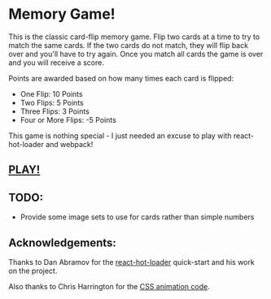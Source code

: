 Memory Game!
============

This is the classic card-flip memory game.  Flip two cards at a time to try to
match the same cards.  If the two cards do not match, they will flip back over
and you'll have to try again.  Once you match all cards the game is over and
you will receive a score.  

Points are awarded based on how many times each card is flipped:

* One Flip: 10 Points
* Two Flips: 5 Points
* Three Flips: 3 Points
* Four or More Flips: -5 Points

This game is nothing special - I just needed an excuse to play with
react-hot-loader and webpack!

[PLAY!](https://jwmickey.github.com/memory-game)
-------

TODO:
-----

* Provide some image sets to use for cards rather than simple numbers

Acknowledgements:
-----------------

Thanks to Dan Abramov for the [react-hot-loader](https://github.com/gaearon/react-hot-loader)
quick-start and his work on the project.

Also thanks to Chris Harrington for the [CSS animation code](https://www.codementor.io/reactjs/tutorial/building-a-flipper-using-react-js-and-less-css).
